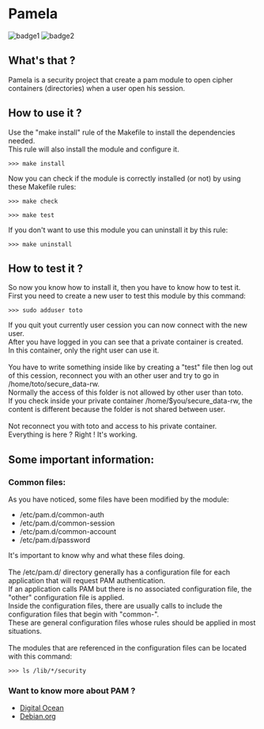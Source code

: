 # Pamela
![badge1](https://img.shields.io/badge/license-MIT-brightgreen.svg)
![badge2](https://img.shields.io/badge/language-C-lightgrey.svg)
## What's that ?
Pamela is a security project that create a pam module to open cipher containers (directories) when a user open his session.
## How to use it ?
Use the "make install" rule of the Makefile to install the dependencies needed.</br>
This rule will also install the module and configure it.
```
>>> make install
```
Now you can check if the module is correctly installed (or not) by using these Makefile rules:
```
>>> make check
```
```
>>> make test
```
If you don't want to use this module you can uninstall it by this rule:
```
>>> make uninstall
```
## How to test it ?
So now you know how to install it, then you have to know how to test it.</br>
First you need to create a new user to test this module by this command:
```
>>> sudo adduser toto
```
If you quit yout currently user cession you can now connect with the new user.</br>
After you have logged in you can see that a private container is created.</br>
In this container, only the right user can use it.</br></br>
You have to write something inside like by creating a "test" file then log out of this cession, reconnect you with an other user and try to go in /home/toto/secure_data-rw.</br>
Normally the access of this folder is not allowed by other user than toto.</br>
If you check inside your private container /home/$you/secure_data-rw, the content is different because the folder is not shared between user.</br></br>
Not reconnect you with toto and access to his private container.</br>Everything is here ? Right ! It's working.
## Some important information:
### Common files:
As you have noticed, some files have been modified by the module:<br>
* /etc/pam.d/common-auth </br>
* /etc/pam.d/common-session </br>
* /etc/pam.d/common-account </br>
* /etc/pam.d/password </br>

It's important to know why and what these files doing.</br></br>
The /etc/pam.d/ directory generally has a configuration file for each application that will request PAM authentication.</br>
If an application calls PAM but there is no associated configuration file, the "other" configuration file is applied.</br>
Inside the configuration files, there are usually calls to include the configuration files that begin with "common-".</br>
These are general configuration files whose rules should be applied in most situations.</br></br>
The modules that are referenced in the configuration files can be located with this command:</br>
```
>>> ls /lib/*/security
```
### Want to know more about PAM ?
* [Digital Ocean](https://www.digitalocean.com/community/tutorials/how-to-use-pam-to-configure-authentication-on-an-ubuntu-12-04-vps)</br>
* [Debian.org](https://www.debian.org/doc/manuals/debian-reference/ch04.fr.html)</br>
